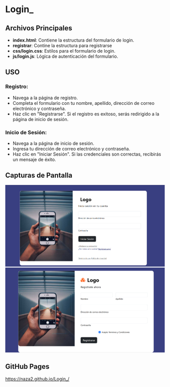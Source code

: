 # Login_

## Archivos Principales
- **index.html**: Contiene la estructura del formulario de login.
- **registrar**: Contine la estructura para registrarse
- **css/login.css**: Estilos para el formulario de login.
- **js/login.js**: Lógica de autenticación del formulario.

## USO
### Registro:

- Navega a la página de registro.
- Completa el formulario con tu nombre, apellido, dirección de correo electrónico y contraseña.
- Haz clic en "Registrarse". Si el registro es exitoso, serás redirigido a la página de inicio de sesión.

### Inicio de Sesión:

- Navega a la página de inicio de sesión.
- Ingresa tu dirección de correo electrónico y contraseña.
- Haz clic en "Iniciar Sesión". Si las credenciales son correctas, recibirás un mensaje de éxito.

## Capturas de Pantalla
![Login Form](https://github.com/naza2/Login_/blob/06c9d79f050b705962989044c5265a93a022acfc/Captura%20de%20pantalla%202025-07-08%20061347.png) 
![Login Form](https://github.com/naza2/Login_/blob/06c9d79f050b705962989044c5265a93a022acfc/Captura%20de%20pantalla%202025-07-08%20061415.png) 

## GitHub Pages
https://naza2.github.io/Login_/

